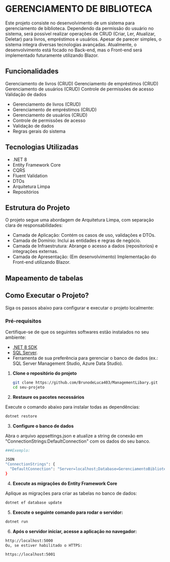 <h1>GERENCIAMENTO DE BIBLIOTECA</h1>

<p>Este projeto consiste no desenvolvimento de um sistema para gerenciamento de biblioteca. Dependendo da permissão do usuário no sistema, será possível realizar operações de CRUD (Criar, Ler, Atualizar, Deletar) para livros, empréstimos e usuários. Apesar de parecer simples, o sistema integra diversas tecnologias avançadas. Atualmente, o desenvolvimento está focado no Back-end, mas o Front-end será implementado futuramente utilizando Blazor.</p>

<h2>Funcionalidades</h2>

Gerenciamento de livros (CRUD)
Gerenciamento de empréstimos (CRUD)
Gerenciamento de usuários (CRUD)
Controle de permissões de acesso
Validação de dados

<ul>
  <li>Gerenciamento de livros (CRUD)</li>
  <li>Gerenciamento de empréstimos (CRUD)</li>
  <li>Gerenciamento de usuários (CRUD)</li>
  <li>Controle de permissões de acesso </li>
  <li>Validação de dados</li>
  <li>Regras gerais do sistema</li>
</ul>

<h2>Tecnologias Utilizadas</h2>

<ul> 
  <li>.NET 8</li> 
  <li>Entity Framework Core</li> 
  <li>CQRS</li> 
  <li>Fluent Validation</li> 
  <li>DTOs</li> 
  <li>Arquitetura Limpa</li> 
  <li>Repositórios</li> </ul>
  
<h2>Estrutura do Projeto</h2>

<p>O projeto segue uma abordagem de Arquitetura Limpa, com separação clara de responsabilidades:</p>

<ul>
  <li>Camada de Aplicação: Contém os casos de uso, validações e DTOs.</li>
  <li>Camada de Domínio: Inclui as entidades e regras de negócio.</li>
  <li>Camada de Infraestrutura: Abrange o acesso a dados (repositorios) e integrações externas.</li>
  <li>Camada de Apresentação: (Em desenvolvimento) Implementação do Front-end utilizando Blazor.</li>
</ul>


## Mapeamento de tabelas



## Como Executar o Projeto?

Siga os passos abaixo para configurar e executar o projeto localmente:

### Pré-requisitos

Certifique-se de que os seguintes softwares estão instalados no seu ambiente:

- [.NET 8 SDK](https://dotnet.microsoft.com/en-us/download/dotnet/8.0)  
- [SQL Server](https://www.microsoft.com/en-us/sql-server).
- Ferramenta de sua preferência para gerenciar o banco de dados (ex.: SQL Server Management Studio, Azure Data Studio).  


1. **Clone o repositório do projeto**

   ```bash
   git clone https://github.com/BrunodeLuca403/ManagementLibary.git
   cd seu-projeto
   ```   
2. **Restaure os pacotes necessários**

Execute o comando abaixo para instalar todas as dependências:

```bash
dotnet restore
```
3. **Configure o banco de dados**

Abra o arquivo appsettings.json e atualize a string de conexão em "ConnectionStrings:DefaultConnection" com os dados do seu banco.
```bash
###Exemplo:

JSON
"ConnectionStrings": {
  "DefaultConnection": "Server=localhost;Database=GerenciamentoBiblioteca;Trusted_Connection=True;"
}
```
4. **Execute as migrações do Entity Framework Core**

Aplique as migrações para criar as tabelas no banco de dados:

```bash
dotnet ef database update
```
5. **Execute o seguinte comando para rodar o servidor:**

```bash
dotnet run

```
6. **Após o servidor iniciar, acesse a aplicação no navegador:**
```bash
http://localhost:5000
Ou, se estiver habilitado o HTTPS:

https://localhost:5001
```
